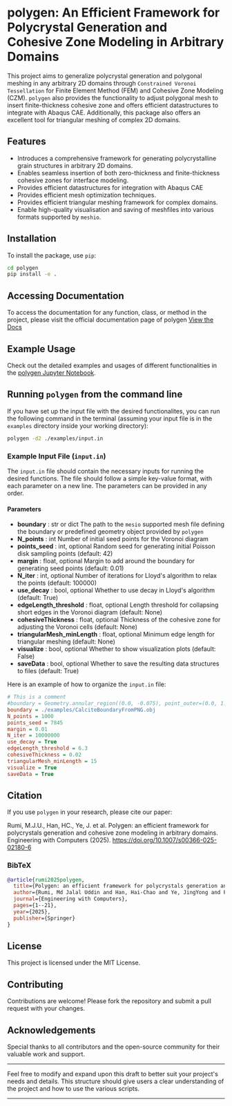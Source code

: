 # polygen: An Efficient Framework for Polycrystal Generation and Cohesive Zone Modeling in Arbitrary Domains

This project aims to generalize polycrystal generation and polygonal meshing in any arbitrary 2D domains through `Constrained Voronoi Tessellation` for Finite Element Method (FEM) and Cohesive Zone Modeling (CZM). `polygen` also provides the functionality to adjust polygonal mesh to insert finite-thickness cohesive zone and offers efficient datastructures to integrate with Abaqus CAE. Additionally, this package also offers an excellent tool for triangular meshing of complex 2D domains.

## Features

- Introduces a comprehensive framework for generating polycrystalline grain structures in arbitrary 2D domains.
- Enables seamless insertion of both zero-thickness and finite-thickness cohesive zones for interface modeling.
- Provides efficient datastructures for integration with Abaqus CAE
- Provides efficient mesh optimization techniques.
- Provides efficient triangular meshing framework for complex domains.
- Enable high-quality visualisation and saving of meshfiles into various formats supported by `meshio`.

## Installation

To install the package, use `pip`:

```bash
cd polygen
pip install -e .
```

## Accessing Documentation

To access the documentation for any function, class, or method in the project, please visit the official documentation page of polygen [View the Docs](https://Rumi381.github.io/PolyGen/)

## Example Usage

Check out the detailed examples and usages of different functionalities in the [polygen Jupyter Notebook](examples/polygen.ipynb).

## Running `polygen` from the command line
If you have set up the input file with the desired functionalites, you can run the following command in the terminal (assuming your input file is in the `examples` directory inside your working directory):

```sh
polygen -d2 ./examples/input.in
```

### Example Input File (`input.in`)

The `input.in` file should contain the necessary inputs for running the desired functions. The file should follow a simple key-value format, with each parameter on a new line. The parameters can be provided in any order. 

#### Parameters

- **boundary** : str or dict
    The path to the `mesio` supported mesh file defining the boundary or predefined geometry object provided by `polygen`
- **N_points** : int
    Number of initial seed points for the Voronoi diagram
- **points_seed** : int, optional
    Random seed for generating initial Poisson disk sampling points (default: 42)
- **margin** : float, optional
    Margin to add around the boundary for generating seed points (default: 0.01)
- **N_iter** : int, optional
    Number of iterations for Lloyd's algorithm to relax the points (default: 100000)
- **use_decay** : bool, optional
    Whether to use decay in Lloyd's algorithm (default: True)
- **edgeLength_threshold** : float, optional
    Length threshold for collapsing short edges in the Voronoi diagram (default: None)
- **cohesiveThickness** : float, optional
    Thickness of the cohesive zone for adjusting the Voronoi cells (default: None)
- **triangularMesh_minLength** : float, optional
    Minimum edge length for triangular meshing (default: None)
- **visualize** : bool, optional
    Whether to show visualization plots (default: False)
- **saveData** : bool, optional
    Whether to save the resulting data structures to files (default: True)

Here is an example of how to organize the `input.in` file:

```ini
# This is a comment
#boundary = Geometry.annular_region((0.0, -0.075), point_outer=(0.0, 1.49), center_inner=(0.0, -0.425), point_inner=(0.0, 0.5), name='Calcite_region360d')
boundary = ./examples/CalciteBoundaryFromPNG.obj
N_points = 1000
points_seed = 7845
margin = 0.01
N_iter = 10000000
use_decay = True
edgeLength_threshold = 6.3
cohesiveThickness = 0.02
triangularMesh_minLength = 15
visualize = True
saveData = True
```

## Citation

If you use `polygen` in your research, please cite our paper:

Rumi, M.J.U., Han, HC., Ye, J. et al. Polygen: an efficient framework for polycrystals generation and cohesive zone modeling in arbitrary domains. Engineering with Computers (2025). https://doi.org/10.1007/s00366-025-02180-6

### BibTeX

```bibtex
@article{rumi2025polygen,
  title={Polygen: an efficient framework for polycrystals generation and cohesive zone modeling in arbitrary domains},
  author={Rumi, Md Jalal Uddin and Han, Hai-Chao and Ye, JingYong and Feldman, Marc and Gruslova, Aleksandra and Nolen, Drew and Zeng, Xiaowei},
  journal={Engineering with Computers},
  pages={1--21},
  year={2025},
  publisher={Springer}
}
```

## License

This project is licensed under the MIT License.

## Contributing

Contributions are welcome! Please fork the repository and submit a pull request with your changes.

## Acknowledgements

Special thanks to all contributors and the open-source community for their valuable work and support.

---

Feel free to modify and expand upon this draft to better suit your project's needs and details. This structure should give users a clear understanding of the project and how to use the various scripts.

---

